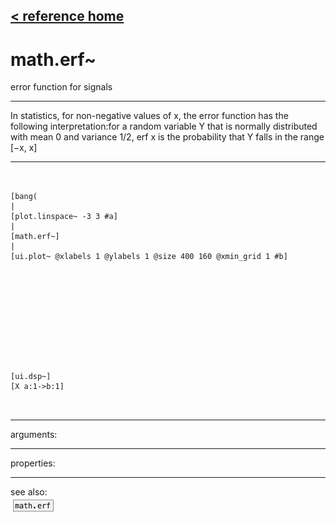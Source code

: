 [< reference home](ceammc_lib.html)
---

# math.erf~


error function for signals

---

In statistics, for non-negative values of x, the error function has the following
            interpretation:for a random variable Y that is normally distributed with mean 0 and variance 1/2,
            erf x is the probability that Y falls in the range [−x, x]<br>


---


```


[bang(
|
[plot.linspace~ -3 3 #a]
|
[math.erf~]
|
[ui.plot~ @xlabels 1 @ylabels 1 @size 400 160 @xmin_grid 1 #b]











[ui.dsp~]
[X a:1->b:1]

            
```

---
arguments:


---
properties:


---
see also:<br>
[![math.erf](img/object_math.erf.png)](math.erf.html)
